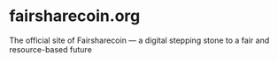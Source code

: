 # fairsharecoin.org
The official site of Fairsharecoin — a digital stepping stone to a fair and resource-based future
